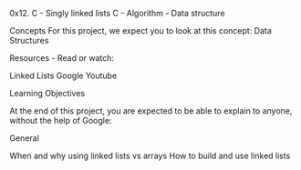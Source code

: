 0x12. C - Singly linked lists
C - Algorithm - Data structure

Concepts
For this project, we expect you to look at this concept:
Data Structures

Resources - Read or watch:

Linked Lists
Google
Youtube

Learning Objectives

At the end of this project, you are expected to be able to explain to anyone, without the help of Google:

General

When and why using linked lists vs arrays
How to build and use linked lists
